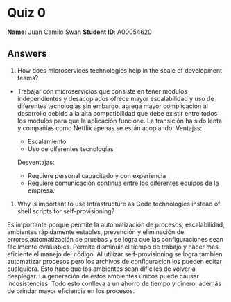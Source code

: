 # Quiz 0

**Name**: Juan Camilo Swan
**Student ID**: A00054620

## Answers

1.  How does microservices technologies help in the scale of development teams?  
  - Trabajar con microservicios que consiste en tener modulos independientes y desacoplados ofrece mayor escalabilidad y uso de diferentes tecnologías sin embargo, agrega mayor complicación al desarrollo debido a la alta compatibilidad que debe existir entre todos los modulos para que la aplicación funcione. La transición ha sido lenta y  compañías como Netflix apenas se están acoplando.
  	Ventajas:
	- Escalamiento
	- Uso de diferentes tecnologías
	
	Desventajas:
	- Requiere personal capacitado y con experiencia
	- Requiere comunicación continua entre los diferentes equipos de la empresa.


1. Why is important to use Infrastructure as Code technologies instead of shell scripts for self-provisioning?  
    
Es importante porque permite la automatización de procesos, escalabilidad, ambientes rápidamente estables, prevención y eliminación de errores,automatización de pruebas y se logra que las configuraciones sean fácilmente evaluables. Permite disminuir el tiempo de trabajo y hacer más eficiente el manejo del código. Al utilizar self-provisioning se logra tambien automatizar procesos pero los archivos de configuracion los pueden editar cualquiera. Esto hace que los ambientes sean dificiles de volver a desplegar. La generación de estos ambientes únicos puede causar incosistencias. Todo esto conlleva a un ahorro de tiempo y dinero, además de brindar mayor eficiencia en los procesos. 
